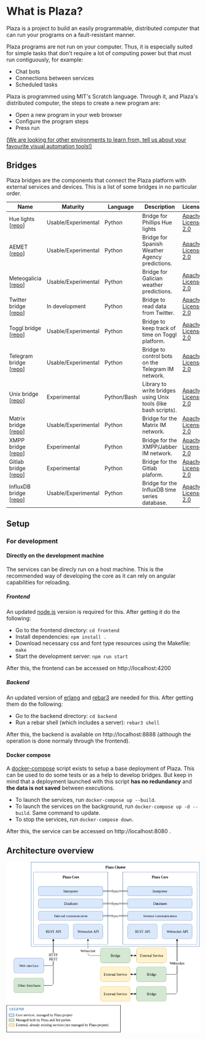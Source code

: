 # What is Plaza?

Plaza is a project to build an easily programmable, distributed computer that can run your programs on a fault-resistant manner.

Plaza programs are not run on your computer. Thus, it is especially suited for simple tasks that don't require a lot of computing power but that must run contiguously, for example:
* Chat bots
* Connections between services
* Scheduled tasks

Plaza is programmed using MIT's Scratch language. Through it, and Plaza's distributed computer, the steps to create a new program are:
* Open a new program in your web browser
* Configure the program steps
* Press run

[(We are looking for other environments to learn from, tell us about your favourite visual automation tools!)](mailto:plaza@spiral.systems)

## Bridges

Plaza bridges are the components that connect the Plaza platform with external services and devices. This is a list of some bridges in no particular order.

| Name                                                                                | Maturity            | Language    | Description                                                    | License                                                                                                |
|-------------------------------------------------------------------------------------|---------------------|-------------|----------------------------------------------------------------|--------------------------------------------------------------------------------------------------------|
| Hue lights [[repo](https://gitlab.com/adri1177/hue-lights-bridge)]                  | Usable/Experimental | Python      | Bridge for Phillips Hue lights                                 | [Apache License 2.0](https://gitlab.com/adri1177/hue-lights-bridge/blob/master/LICENSE)                |
| AEMET [[repo](https://gitlab.com/plaza-project/bridges/aemet-bridge)]               | Usable/Experimental | Python      | Bridge for Spanish Weather Agency predictions.                 | [Apache License 2.0](https://gitlab.com/plaza-project/bridges/aemet-bridge/blob/master/LICENSE)        |
| Meteogalicia [[repo](https://gitlab.com/plaza-project/bridges/meteogalicia-bridge)] | Usable/Experimental | Python      | Bridge for Galician weather predictions.                       | [Apache License 2.0](https://gitlab.com/plaza-project/bridges/meteogalicia-bridge/blob/master/LICENSE) |
| Twitter bridge [[repo](https://gitlab.com/plaza-project/bridges/twitter-bridge)]    | In development      | Python      | Bridge to read data from Twitter.                              | [Apache License 2.0](https://gitlab.com/plaza-project/bridges/twitter-bridge/blob/master/LICENSE)      |
| Toggl bridge [[repo](https://gitlab.com/plaza-project/bridges/toggl-bridge)]        | Usable/Experimental | Python      | Bridge to keep track of time on Toggl platform.                | [Apache License 2.0](https://gitlab.com/plaza-project/bridges/toggl-bridge/blob/master/LICENSE)        |
| Telegram bridge [[repo](https://gitlab.com/plaza-project/bridges/telegram-bridge)]  | Usable/Experimental | Python      | Bridge to control bots on the Telegram IM network.             | [Apache License 2.0](https://gitlab.com/plaza-project/bridges/telegram-bridge/blob/develop/LICENSE)    |
| Unix bridge [[repo](https://gitlab.com/plaza-project/bridges/unix-bridge)]          | Experimental        | Python/Bash | Library to write bridges using Unix tools (like bash scripts). | [Apache License 2.0](https://gitlab.com/plaza-project/bridges/unix-bridge/blob/master/LICENSE)         |
| Matrix bridge [[repo](https://gitlab.com/plaza-project/bridges/matrix-bridge)]      | Usable/Experimental | Python      | Bridge for the Matrix IM network.                              | [Apache License 2.0](https://gitlab.com/plaza-project/bridges/matrix-bridge/blob/master/LICENSE)       |
| XMPP bridge [[repo](https://gitlab.com/plaza-project/bridges/xmpp-bridge)]          | Experimental        | Python      | Bridge for the XMPP/Jabber IM network.                         | [Apache License 2.0](https://gitlab.com/plaza-project/bridges/xmpp-bridge/blob/master/LICENSE)         |
| Gitlab bridge [[repo](https://gitlab.com/plaza-project/bridges/gitlab-bridge)]      | Experimental        | Python      | Bridge for the Gitlab plaform.                                 | [Apache License 2.0](https://gitlab.com/plaza-project/bridges/gitlab-bridge/blob/master/LICENSE)       |
| InfluxDB bridge [[repo](https://gitlab.com/kenkeiras/influxdb-bridge)]              | Usable/Experimental | Python      | Bridge for the InfluxDB time series database.                  | [Apache License 2.0](https://gitlab.com/kenkeiras/influxdb-bridge/blob/master/LICENSE)                 |

## Setup

### For development

#### Directly on the development machine

The services can be direcly run on a host machine.
This is the recommended way of developing the core as it can rely on angular capabilities for reloading.

##### Frontend

An updated [node.js](https://nodejs.org/) version is required for this. After getting it do the following:

* Go to the frontend directory: `cd frontend`
* Install dependencies: `npm install .`
* Download necessary css and font type resources using the Makefile: `make`
* Start the development server: `npm run start`

After this, the frontend can be accessed on http://localhost:4200

##### Backend

An updated version of [erlang](http://www.erlang.org/) and [rebar3](http://www.rebar3.org/) are needed for this.
After getting them do the following:

* Go to the backend directory: `cd backend`
* Run a rebar shell (which includes a server): `rebar3 shell`

After this, the backend is available on http://localhost:8888 (although the operation is done normaly through the frontend).

#### Docker compose

A [docker-compose](https://docs.docker.com/compose/overview/) script exists to setup a base deployment of Plaza.
This can be used to do some tests or as a help to develop bridges.
But keep in mind that a deployment launched with this script **has no redundancy** and **the data is not saved** between executions.

* To launch the services, run `docker-compose up --build`.
* To launch the services on the background, run `docker-compose up -d --build`. Same command to update.
* To stop the services, run `docker-compose down`.

After this, the service can be accessed on http://localhost:8080 .

## Architecture overview

![Image of the architecture overview](docs/architecture-overview.png)

